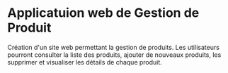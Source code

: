 #  Applicatuion web de Gestion de Produit

Création  d'un site web permettant la gestion de produits. Les utilisateurs pourront consulter la liste des 
produits, ajouter de nouveaux produits, les supprimer et visualiser les détails de chaque produit.
